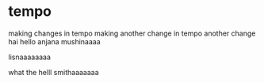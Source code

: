 # tempo
making changes in tempo
making another change in tempo
another change
hai hello
anjana mushinaaaa


lisnaaaaaaaa

what the helll
smithaaaaaaa
